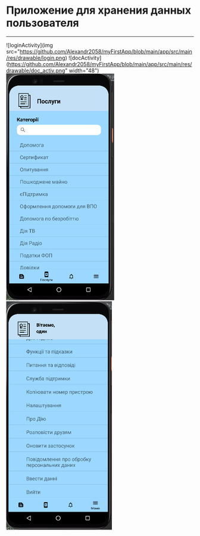 # Приложение для хранения данных пользователя
___
![loginActivity](img src="https://github.com/Alexandr2058/myFirstApp/blob/main/app/src/main/res/drawable/login.png) ![docActivity](https://github.com/Alexandr2058/myFirstApp/blob/main/app/src/main/res/drawable/doc_activ.png" width="48") ![servActivity](https://github.com/Alexandr2058/myFirstApp/blob/main/app/src/main/res/drawable/serv_activ.png) ![menuActivity](https://github.com/Alexandr2058/myFirstApp/blob/main/app/src/main/res/drawable/menu_activ.png)